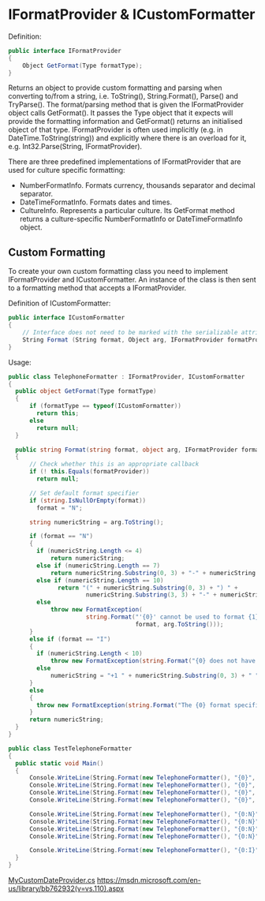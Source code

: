 # IFormatProvider & ICustomFormatter

Definition:

```csharp
public interface IFormatProvider
{
    Object GetFormat(Type formatType);
}
```

Returns an object to provide custom formatting and parsing when converting to/from a string, i.e. ToString(), String.Format(), Parse() and TryParse().  The format/parsing method that is given the IFormatProvider object calls GetFormat(). It passes the Type object that it expects will provide the formatting information and GetFormat() returns an initialised object of that type. IFormatProvider is often used implicitly (e.g. in DateTime.ToString(string)) and explicitly where there is an overload for it, e.g. Int32.Parse(String, IFormatProvider).

There are three predefined implementations of IFormatProvider that are used for culture specific formatting:
- NumberFormatInfo. Formats currency, thousands separator and decimal separator.
- DateTimeFormatInfo. Formats dates and times.
- CultureInfo. Represents a particular culture. Its GetFormat method returns a culture-specific NumberFormatInfo or DateTimeFormatInfo object. 

## Custom Formatting

To create your own custom formatting class you need to implement IFormatProvider and ICustomFormatter. An instance of the class is then sent to a formatting method that accepts a IFormatProvider.

Definition of ICustomFormatter:

```csharp
public interface ICustomFormatter
{
    // Interface does not need to be marked with the serializable attribute
    String Format (String format, Object arg, IFormatProvider formatProvider);
}
```

Usage:

```csharp
public class TelephoneFormatter : IFormatProvider, ICustomFormatter
{
  public object GetFormat(Type formatType)
  {
      if (formatType == typeof(ICustomFormatter))
        return this;
      else
        return null;
  }             

  public string Format(string format, object arg, IFormatProvider formatProvider)
  {
      // Check whether this is an appropriate callback           
      if (! this.Equals(formatProvider))
        return null;

      // Set default format specifier           
      if (string.IsNullOrEmpty(format))
        format = "N";

      string numericString = arg.ToString();

      if (format == "N")
      {
        if (numericString.Length <= 4)
            return numericString;
        else if (numericString.Length == 7)
            return numericString.Substring(0, 3) + "-" + numericString.Substring(3, 4);
        else if (numericString.Length == 10)
              return "(" + numericString.Substring(0, 3) + ") " +
                      numericString.Substring(3, 3) + "-" + numericString.Substring(6); 
        else
            throw new FormatException(
                      string.Format("'{0}' cannot be used to format {1}.",
                                    format, arg.ToString()));
      }
      else if (format == "I")
      {
        if (numericString.Length < 10)
            throw new FormatException(string.Format("{0} does not have 10 digits.", arg.ToString()));
        else
            numericString = "+1 " + numericString.Substring(0, 3) + " " + numericString.Substring(3, 3) + " " + numericString.Substring(6);
      }
      else
      {
        throw new FormatException(string.Format("The {0} format specifier is invalid.", format));
      }
      return numericString; 
  }
}

public class TestTelephoneFormatter
{
  public static void Main()
  {
      Console.WriteLine(String.Format(new TelephoneFormatter(), "{0}", 0));
      Console.WriteLine(String.Format(new TelephoneFormatter(), "{0}", 911));
      Console.WriteLine(String.Format(new TelephoneFormatter(), "{0}", 8490216));
      Console.WriteLine(String.Format(new TelephoneFormatter(), "{0}", 4257884748));

      Console.WriteLine(String.Format(new TelephoneFormatter(), "{0:N}", 0));
      Console.WriteLine(String.Format(new TelephoneFormatter(), "{0:N}", 911));
      Console.WriteLine(String.Format(new TelephoneFormatter(), "{0:N}", 8490216));
      Console.WriteLine(String.Format(new TelephoneFormatter(), "{0:N}", 4257884748));

      Console.WriteLine(String.Format(new TelephoneFormatter(), "{0:I}", 4257884748));
  }
}
```


[MyCustomDateProvider.cs](../media/MyCustomDateProvider.cs)
https://msdn.microsoft.com/en-us/library/bb762932(v=vs.110).aspx
<!--stackedit_data:
eyJoaXN0b3J5IjpbLTEzMTA5Nzc3NDBdfQ==
-->